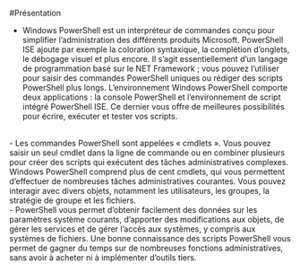 
#Présentation
- Windows PowerShell est un interpréteur de commandes conçu pour simplifier l’administration des différents produits Microsoft. PowerShell ISE ajoute par exemple la coloration syntaxique, la complétion d’onglets, le débogage visuel et plus encore. Il s’agit essentiellement d’un langage de programmation basé sur le NET Framework ; vous pouvez l’utiliser pour saisir des commandes PowerShell uniques ou rédiger des scripts PowerShell plus longs. L’environnement Windows PowerShell comporte deux applications : la console PowerShell et l’environnement de script intégré PowerShell ISE. Ce dernier vous offre de meilleures possibilités pour écrire, exécuter et tester vos scripts.
<br/>   
- Les commandes PowerShell sont appelées « cmdlets ». Vous pouvez saisir un seul cmdlet dans la ligne de commande ou en combiner plusieurs pour créer des scripts qui exécutent des tâches administratives complexes. Windows PowerShell comprend plus de cent cmdlets, qui vous permettent d’effectuer de nombreuses tâches administratives courantes. Vous pouvez interagir avec divers objets, notamment les utilisateurs, les groupes, la stratégie de groupe et les fichiers.
<br/>
- PowerShell vous permet d’obtenir facilement des données sur les paramètres système courants, d’apporter des modifications aux objets, de gérer les services et de gérer l’accès aux systèmes, y compris aux systèmes de fichiers. Une bonne connaissance des scripts PowerShell vous permet de gagner du temps sur de nombreuses fonctions administratives, sans avoir à acheter ni à implémenter d’outils tiers.
